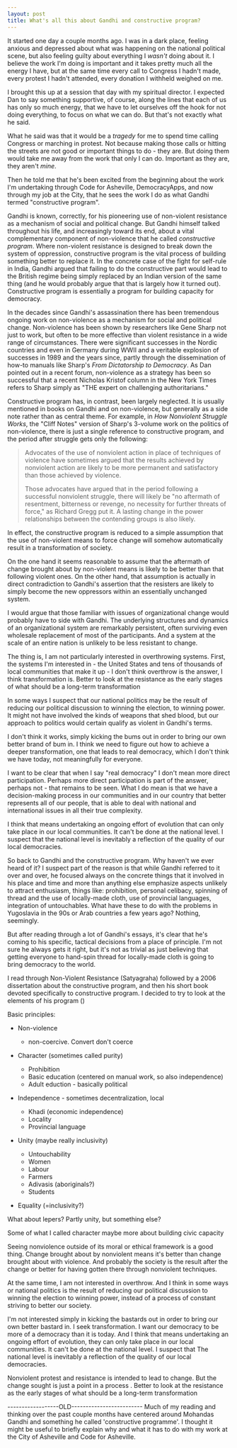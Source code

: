 ```yaml
---
layout: post
title: What's all this about Gandhi and constructive program?
---
```


It started one day a couple months ago. I was in a dark place, feeling anxious and depressed about what was happening on the national political scene, but also feeling guilty about everything I _wasn't_ doing about it. I believe the work I'm doing is important and it takes pretty much all the energy I have, but at the same time every call to Congress I hadn't made, every protest I hadn't attended, every donation I withheld weighed on me.

I brought this up at a session that day with my spiritual director. I expected Dan to say something supportive, of course, along the lines that each of us has only so much energy, that we have to let ourselves off the hook for not doing everything, to focus on what we can do. But that's not exactly what he said.

What he said was that it would be a _tragedy_ for me to spend time calling Congress or marching in protest. Not because making those calls or hitting the streets are not good or important things to do - they are.  But doing them would take me away from the work that only I can do. Important as they are, they aren't _mine_.

Then he told me that he's been excited from the beginning about the work I'm undertaking through Code for Asheville, DemocracyApps, and now through my job at the City, that he sees the work I do as what Gandhi termed "constructive program".

Gandhi is known, correctly, for his pioneering use of non-violent resistance as a mechanism of social and political change. But Gandhi himself talked throughout his life, and increasingly toward its end, about a vital complementary component of non-violence that he called _constructive program_. Where non-violent resistance is designed to break down the system of oppression, constructive program is the vital process of building something better to replace it. In the concrete case of the fight for self-rule in India, Gandhi argued that failing to do the constructive part would lead to the British regime being simply replaced by an Indian version of the same thing (and he would probably argue that that is largely how it turned out). Constructive program is essentially a program for building capacity for democracy.

In the decades since Gandhi's assassination there has been tremendous ongoing work on non-violence as a mechanism for social and political change. Non-violence has been shown by researchers like Gene Sharp not just to work, but often to be more effective than violent resistance in a wide range of circumstances. There were significant successes in the Nordic countries and even in Germany during WWII and a veritable explosion of successes in 1989 and the years since, partly through the dissemination of how-to manuals like Sharp's _From Dictatorship to Democracy_. As Dan pointed out in a recent forum, non-violence as a strategy has been so successful that a recent Nicholas Kristof column in the New York Times refers to Sharp simply as "THE expert on challenging authoritarians."

Constructive program has, in contrast, been largely neglected. It is usually mentioned in books on Gandhi and on non-violence, but generally as a side note rather than as central theme. For example, in _How Nonviolent Struggle Works_, the "Cliff Notes" version of Sharp's 3-volume work on the politics of non-violence, there is just a single reference to constructive program, and the period after struggle gets only the following:

> Advocates of the use of nonviolent action in place of techniques of violence have sometimes argued that the results achieved by nonviolent action are likely to be more permanent and satisfactory than those achieved by violence.
>
> Those advocates have argued that in the period following a successful nonviolent struggle, there will likely be "no aftermath of resentment, bitterness or revenge, no necessity for further threats of force," as Richard Gregg put it. A lasting change in the power relationships between the contending groups is also likely.

In effect, the constructive program is reduced to a simple assumption that the use of non-violent means to force change will somehow automatically result in a transformation of society.

On the one hand it seems reasonable to assume that the aftermath of change brought about by non-violent means is likely to be better than that following violent ones. On the other hand, that assumption is actually in direct contradiction to Gandhi's assertion that the resisters are likely to simply become the new oppressors within an essentially unchanged system.

I would argue that those familiar with issues of organizational change would probably have to side with Gandhi. The underlying structures and dynamics of an organizational system are remarkably persistent, often surviving even wholesale replacement of most of the participants. And a system at the scale of an entire nation is unlikely to be less resistant to change.







The thing is, I am not particularly interested in overthrowing systems. First, the systems I'm interested in - the United States and tens of thousands of local communities that make it up - I don't think overthrow is the answer, I think transformation is. Better to look at the resistance as the early stages of what should be a long-term transformation

In some ways I suspect that our national politics may be the result of reducing our political discussion to winning the election, to winning power. It might not have involved the kinds of weapons that shed blood, but our approach to politics would certain qualify as violent in Gandhi's terms.

I don't think it works, simply kicking the bums out in order to bring our own better brand of bum in. I think we need to figure out how to achieve a deeper transformation, one that leads to real democracy, which I don't think we have today, not meaningfully for everyone. 

I want to be clear that when I say "real democracy" I don't mean more direct participation. Perhaps more direct participation is part of the answer, perhaps not - that remains to be seen. What I do mean is that we have a decision-making process in our communities and in our country that better represents all of our people, that is able to deal with national and international issues in all their true complexity.

I think that means undertaking an ongoing effort of evolution that can only take place in our local communities. It can't be done at the national level.  I suspect that the national level is inevitably a reflection of the quality of our local democracies. 

So back to Gandhi and the constructive program. Why haven't we ever heard of it? I suspect part of the reason is that while Gandhi referred to it over and over, he focused always on the concrete things that it involved in his place and time and more than anything else emphasize aspects unlikely to attract enthusiasm, things like: prohibition, personal celibacy, spinning of thread and the use of locally-made cloth, use of provincial languages, integration of untouchables. What have these to do with the problems in Yugoslavia in the 90s or Arab countries a few years ago? Nothing, seemingly.

But after reading through a lot of Gandhi's essays, it's clear that he's coming to his specific, tactical decisions from a place of principle. I'm not sure he always gets it right, but it's not as trivial as just believing that getting everyone to hand-spin thread for locally-made cloth is going to bring democracy to the world.

I read through Non-Violent Resistance (Satyagraha) followed by a 2006 dissertation about the constructive program, and then his short book devoted specifically to constructive program. I decided to try to look at the elements of his program ()

Basic principles:

- Non-violence
    - non-coercive. Convert don't coerce

- Character (sometimes called purity)
    - Prohibition
    - Basic education (centered on manual work, so also independence)
    - Adult eduction - basically political
- Independence - sometimes decentralization, local
    - Khadi (economic independence)
    - Locality
    - Provincial language
- Unity (maybe really inclusivity)
    - Untouchability
    - Women
    - Labour
    - Farmers
    - Adivasis (aboriginals?)
    - Students
- Equality (=inclusivity?)

What about lepers? Partly unity, but something else?

Some of what I called character maybe more about building civic capacity

Seeing nonviolence outside of its moral or ethical framework is a good thing. Change brought about by nonviolent means it's better than change brought about with violence. And probably the society is the result after the change or better for having gotten there through nonviolent techniques.

At the same time, I am not interested in overthrow. And I think in some ways or national politics is the result of reducing our political discussion to winning the election to winning power, instead of a process of constant striving to better our society. 

I'm not interested simply in kicking the bastards out in order to bring our own better bastard in. I seek transformation. I want our democracy to be more of a democracy than it is today. And I think that means undertaking an ongoing effort of evolution, they can only take place in our local communities. It can't be done at the national level.  I suspect that The national level is inevitably a reflection of the quality of our local democracies. 

Nonviolent protest and resistance is intended to lead to change. But the change sought is just a point in a process . Better to look at the resistance as the early stages of what should be a long-term transformation

------------------OLD-------------------------
Much of my reading and thinking over the past couple months have centered around Mohandas Gandhi and something he called 'constructive programme'. I thought it might be useful to briefly explain why and what it has to do with my work at the City of Asheville and Code for Asheville.
